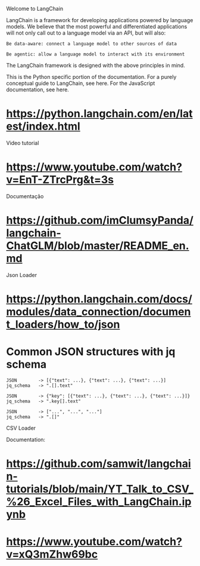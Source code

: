 Welcome to LangChain

LangChain is a framework for developing applications powered by language models. We believe that the most powerful and differentiated applications will not only call out to a language model via an API, but will also:

    Be data-aware: connect a language model to other sources of data

    Be agentic: allow a language model to interact with its environment

The LangChain framework is designed with the above principles in mind.

This is the Python specific portion of the documentation. For a purely conceptual guide to LangChain, see here. For the JavaScript documentation, see here. 
 
# https://python.langchain.com/en/latest/index.html


Video tutorial
# https://www.youtube.com/watch?v=EnT-ZTrcPrg&t=3s

Documentação

# https://github.com/imClumsyPanda/langchain-ChatGLM/blob/master/README_en.md

Json Loader
# https://python.langchain.com/docs/modules/data_connection/document_loaders/how_to/json

# Common JSON structures with jq schema

    JSON        -> [{"text": ...}, {"text": ...}, {"text": ...}]
    jq_schema   -> ".[].text"

    JSON        -> {"key": [{"text": ...}, {"text": ...}, {"text": ...}]}
    jq_schema   -> ".key[].text"

    JSON        -> ["...", "...", "..."]
    jq_schema   -> ".[]"



CSV Loader

Documentation:

# https://github.com/samwit/langchain-tutorials/blob/main/YT_Talk_to_CSV_%26_Excel_Files_with_LangChain.ipynb

# https://www.youtube.com/watch?v=xQ3mZhw69bc


